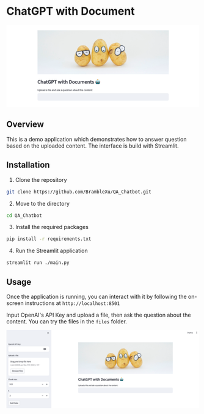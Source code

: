 # ChatGPT with Document


![chatbot_st](files/img1.png)


## Overview

This is a demo application which demonstrates how to answer question based on the uploaded content. The interface is build with Streamlit. 


## Installation

1. Clone the repository

```bash
git clone https://github.com/BrambleXu/QA_Chatbot.git
```

2. Move to the directory

```bash
cd QA_Chatbot
```

3. Install the required packages

```bash
pip install -r requirements.txt
```

4. Run the Streamlit application

```bash
streamlit run ./main.py
```

## Usage

Once the application is running, you can interact with it by following the on-screen instructions at `http://localhost:8501`

Input OpenAI's API Key and upload a file, then ask the question about the content. You can try the files in the `files` folder.

![chatbot_st](files/img2.png)
